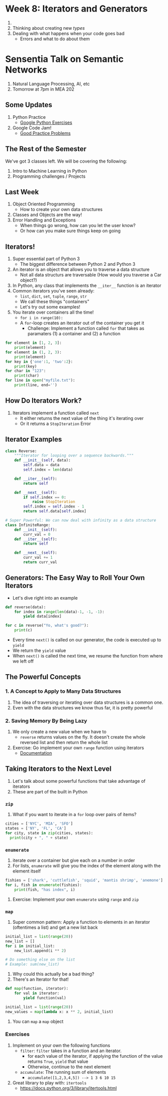 # Week 8: Iterators and Generators
1. 
1. Thinking about creating new _types_
1. Dealing with what happens when your code goes bad
    - Errors and what to do about them

# Sensentia Talk on Semantic Networks
1. Natural Language Processing, AI, etc
1. Tomorrow at 7pm in MEA 202

## Some Updates
1. Python Practice
    - [Google Python Exercises](https://github.com/2gotgrossman/google-python-exercises)
1. Google Code Jam! 
    - [Good Practice Problems](https://codejam.withgoogle.com/2018/challenges)

## The Rest of the Semester
We've got 3 classes left. We will be covering the following:
1. Intro to Machine Learning in Python
1. Programming challenges / Projects

## Last Week
1. Object Oriented Programming
    - How to create your own data structures
1. Classes and Objects are the way!
1. Error Handling and Exceptions
    - When things go wrong, how can you let the user know?
    - Or how can you make sure things keep on going

## Iterators!
1. Super essential part of Python 3
    - The biggest difference between Python 2 and Python 3
1. An iterator is an object that allows you to traverse a data structure
    - Not all data structurs are traversable (How would you traverse a Car object?)
1. In Python, any class that implements the `__iter__` function is an iterator
1. Common iterators you've seen already:
    - `list`, `dict`, `set`, `tuple`, `range`, `str`
    - We call these things "containers"
    - Let's try out some examples!
1. You iterate over containers all the time!
    - `for i in range(10):`
    - A `for`-loop creates an iterator out of the container you get it
        - Challenge: Implement a function called `for` that takes as paramaters (1) a container and (2) a function

```python
for element in [1, 2, 3]:
    print(element)
for element in (1, 2, 3):
    print(element)
for key in {'one':1, 'two':2}:
    print(key)
for char in "123":
    print(char)
for line in open("myfile.txt"):
    print(line, end='')
```

## How Do Iterators Work?
1. Iterators implement a function called `next`
    - It either returns the next value of the thing it's iterating over
    - Or it returns a `StopIteration` Error

## Iterator Examples
```python
class Reverse:
    """Iterator for looping over a sequence backwards."""
    def __init__(self, data):
        self.data = data
        self.index = len(data)

    def __iter__(self):
        return self

    def __next__(self):
        if self.index == 0:
            raise StopIteration
        self.index = self.index - 1
        return self.data[self.index]

# Super Powerful: We can now deal with infinity as a data structure
class InfiniteRange:
    def __init__(self):
        curr_val = 0
    def __iter__(self):
        return self

    def __next__(self):
        curr_val += 1
        return curr_val
```


## Generators: The Easy Way to Roll Your Own Iterators
- Let's dive right into an example
```python
def reverse(data):
    for index in range(len(data)-1, -1, -1):
        yield data[index]

for c in reverse("Yo, what's good?"):
    print(c)
```
- Every time `next()` is called on our generator, the code is executed up to `yield`
- We return the `yield` value
- When `next()` is called the next time, we resume the function from where we left off

## The Powerful Concepts
### 1. A Concept to Apply to Many Data Structures
1. The idea of traversing or iterating over data structures is a common one. 
1. Even with the data structures we know thus far, it is pretty powerful

### 2. Saving Memory By Being Lazy
1. We only create a new value when we have to
    - `reverse` returns values on the fly. It doesn't create the whole reversed list and then return the whole list
1. Exercise: Go implement your own `range` function using iterators
    - [Documentation](https://docs.python.org/3/library/functions.html#func-range)

## Taking Iterators to the Next Level
1. Let's talk about some powerful functions that take advantage of iterators
1. These are part of the built in Python

### `zip`
1. What if you want to iterate in a `for` loop over pairs of items?
```python
cities = ['NYC', 'MIA', 'SFO']
states = ['NY', 'FL', 'CA']
for city, state in zip(cities, states):
  print(city + ", " + state)
```

### `enumerate`
1. iterate over a container but give each on a number in order
1. For lists, `enumerate` will give you the index of the element along with the element itself

```python
fishies = ['shark', 'cuttlefish', 'squid', 'mantis shrimp', 'anemone']
for i, fish in enumerate(fishies):
    print(fish, "has index", i)
```
1. Exercise: Implement your own `enumerate` using `range` and `zip`

### `map`
1. Super common pattern: Apply a function to elements in an iterator (oftentimes a list) and get a new list back

```python
initial_list = list(range(20))
new_list = []
for i in initial_list:
    new_list.append(i ** 2)

# Do something else on the list
# Example: sum(new_list)
```

1. Why could this actually be a bad thing?
1. There's an Iterator for that!

```python
def map(function, iterator):
    for val in iterator:
        yield function(val)

initial_list = list(range(20))
new_values = map(lambda x: x ** 2, initial_list)
```
1. You can `map` a `map` object

### Exercises
1. Implement on your own the following functions
    - `filter`: `filter` takes in a function and an iterator.
        - for each value of the iterator, if applying the function of the value returns `True`, `yield` that value
        - Otherwise, continue to the next element
    - `accumulate`: The running sum of elements
        - `accumulate([1,2,3,4,5]) --> 1 3 6 10 15`
1. Great library to play with: `itertools`
    - https://docs.python.org/3/library/itertools.html

